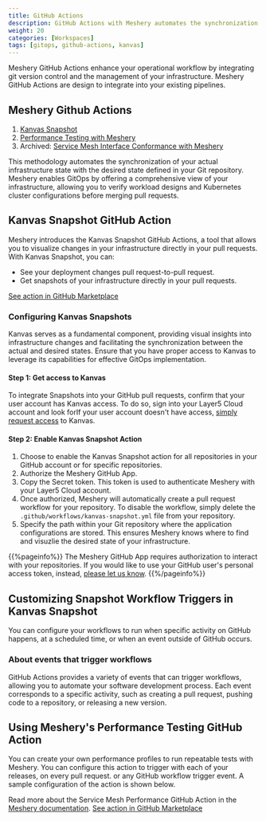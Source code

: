 ```yaml
---
title: GitHub Actions
description: GitHub Actions with Meshery automates the synchronization of Git repositories and visually validates pull requests for efficient development.
weight: 20
categories: [Workspaces]
tags: [gitops, github-actions, kanvas]
---
```

Meshery GitHub Actions enhance your operational workflow by integrating git version control and the management of your infrastructure. Meshery GitHub Actions are design to integrate into your existing pipelines.

## Meshery Github Actions

1. [Kanvas Snapshot](#kanvas-snapshot-github-action)
2. [Performance Testing with Meshery](https://docs.meshery.io/guides/gitops-with-meshery)
3. Archived: [Service Mesh Interface Conformance with Meshery](https://github.com/marketplace/actions/service-mesh-interface-conformance-with-meshery)

This methodology automates the synchronization of your actual infrastructure state with the desired state defined in your Git repository. Meshery enables GitOps by offering a comprehensive view of your infrastructure, allowing you to verify workload designs and Kubernetes cluster configurations before merging pull requests.

## Kanvas Snapshot GitHub Action

Meshery introduces the Kanvas Snapshot GitHub Actions, a tool that allows you to visualize changes in your infrastructure directly in your pull requests. With Kanvas Snapshot, you can:

- See your deployment changes pull request-to-pull request.
- Get snapshots of your infrastructure directly in your pull requests.

[See action in GitHub Marketplace](https://github.com/marketplace/actions/kanvas-snapshot)

### Configuring Kanvas Snapshots

Kanvas serves as a fundamental component, providing visual insights into infrastructure changes and facilitating the synchronization between the actual and desired states. Ensure that you have proper access to Kanvas to leverage its capabilities for effective GitOps implementation.

#### Step 1: Get access to Kanvas

To integrate Snapshots into your GitHub pull requests, confirm that your user account has Kanvas access. To do so, sign into your Layer5 Cloud account and look forIf your user account doesn't have access, [simply request access](https://cloud.layer5.io/account/subscriptions) to Kanvas.

#### Step 2: Enable Kanvas Snapshot Action

1. Choose to enable the Kanvas Snapshot action for all repositories in your GitHub account or for specific repositories.
1. Authorize the Meshery GitHub App.
1. Copy the Secret token. This token is used to authenticate Meshery with your Layer5 Cloud account.
1. Once authorized, Meshery will automatically create a pull request workflow for your repository. To disable the workflow, simply delete the `.github/workflows/kanvas-snapshot.yml` file from your repository.
1. Specify the path within your Git repository where the application configurations are stored. This ensures Meshery knows where to find and visuzlie the desired state of your infrastructure.

{{%pageinfo%}}
The Meshery GitHub App requires authorization to interact with your repositories. If you would like to use your GitHub user's personal access token, instead, [please let us know](https://cloud.layer5.io/support). {{%/pageinfo%}}


## Customizing Snapshot Workflow Triggers in Kanvas Snapshot

You can configure your workflows to run when specific activity on GitHub happens, at a scheduled time, or when an event outside of GitHub occurs.

### About events that trigger workflows

GitHub Actions provides a variety of events that can trigger workflows, allowing you to automate your software development process. Each event corresponds to a specific activity, such as creating a pull request, pushing code to a repository, or releasing a new version.

## Using Meshery's Performance Testing GitHub Action

You can create your own performance profiles to run repeatable tests with Meshery. You can configure this action to trigger with each of your releases, on every pull request. or any GitHub workflow trigger event. A sample configuration of the action is shown below.

Read more about the Service Mesh Performance GitHub Action in the [Meshery documentation](https://docs.meshery.io/guides/gitops-with-meshery). [See action in GitHub Marketplace](https://github.com/marketplace/actions/performance-testing-with-meshery)
